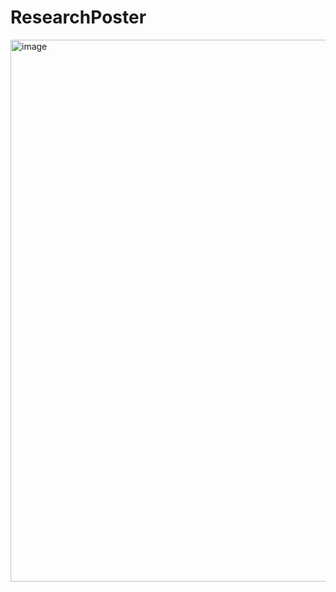 # ResearchPoster

<img width="867" alt="image" src="https://github.com/Ritika-14/ResearchPoster/assets/56481774/103ed614-8900-48d7-ac57-e24e4dafe3f7">
